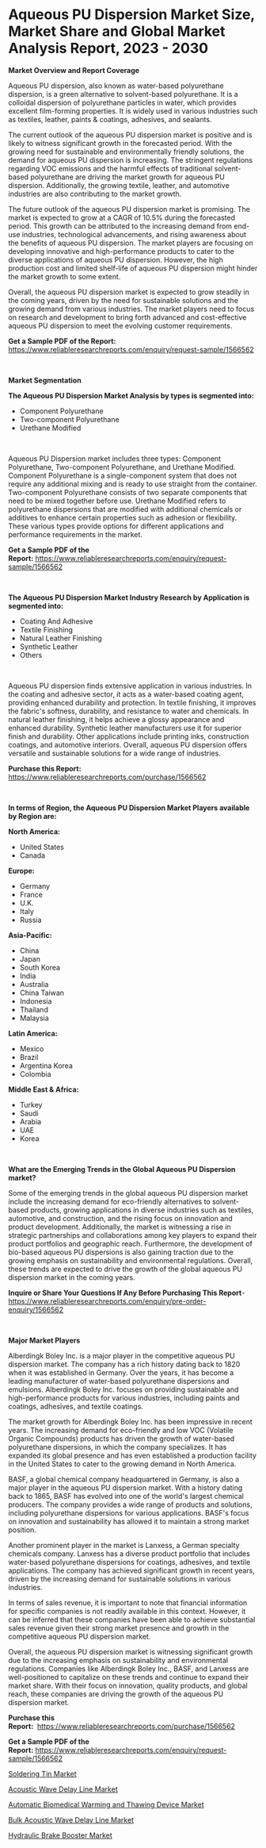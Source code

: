 <p><h1>Aqueous PU Dispersion Market Size, Market Share and Global Market Analysis Report, 2023 - 2030</h1></p><p><strong>Market Overview and Report Coverage</strong></p>
<p><p>Aqueous PU dispersion, also known as water-based polyurethane dispersion, is a green alternative to solvent-based polyurethane. It is a colloidal dispersion of polyurethane particles in water, which provides excellent film-forming properties. It is widely used in various industries such as textiles, leather, paints & coatings, adhesives, and sealants.</p><p>The current outlook of the aqueous PU dispersion market is positive and is likely to witness significant growth in the forecasted period. With the growing need for sustainable and environmentally friendly solutions, the demand for aqueous PU dispersion is increasing. The stringent regulations regarding VOC emissions and the harmful effects of traditional solvent-based polyurethane are driving the market growth for aqueous PU dispersion. Additionally, the growing textile, leather, and automotive industries are also contributing to the market growth.</p><p>The future outlook of the aqueous PU dispersion market is promising. The market is expected to grow at a CAGR of 10.5% during the forecasted period. This growth can be attributed to the increasing demand from end-use industries, technological advancements, and rising awareness about the benefits of aqueous PU dispersion. The market players are focusing on developing innovative and high-performance products to cater to the diverse applications of aqueous PU dispersion. However, the high production cost and limited shelf-life of aqueous PU dispersion might hinder the market growth to some extent.</p><p>Overall, the aqueous PU dispersion market is expected to grow steadily in the coming years, driven by the need for sustainable solutions and the growing demand from various industries. The market players need to focus on research and development to bring forth advanced and cost-effective aqueous PU dispersion to meet the evolving customer requirements.</p></p>
<p><strong>Get a Sample PDF of the Report:</strong> <a href="https://www.reliableresearchreports.com/enquiry/request-sample/1566562">https://www.reliableresearchreports.com/enquiry/request-sample/1566562</a></p>
<p>&nbsp;</p>
<p><strong>Market Segmentation</strong></p>
<p><strong>The Aqueous PU Dispersion Market Analysis by types is segmented into:</strong></p>
<p><ul><li>Component Polyurethane</li><li>Two-component Polyurethane</li><li>Urethane Modified</li></ul></p>
<p>&nbsp;</p>
<p><p>Aqueous PU Dispersion market includes three types: Component Polyurethane, Two-component Polyurethane, and Urethane Modified. Component Polyurethane is a single-component system that does not require any additional mixing and is ready to use straight from the container. Two-component Polyurethane consists of two separate components that need to be mixed together before use. Urethane Modified refers to polyurethane dispersions that are modified with additional chemicals or additives to enhance certain properties such as adhesion or flexibility. These various types provide options for different applications and performance requirements in the market.</p></p>
<p><strong>Get a Sample PDF of the Report:</strong>&nbsp;<a href="https://www.reliableresearchreports.com/enquiry/request-sample/1566562">https://www.reliableresearchreports.com/enquiry/request-sample/1566562</a></p>
<p>&nbsp;</p>
<p><strong>The Aqueous PU Dispersion Market Industry Research by Application is segmented into:</strong></p>
<p><ul><li>Coating And Adhesive</li><li>Textile Finishing</li><li>Natural Leather Finishing</li><li>Synthetic Leather</li><li>Others</li></ul></p>
<p>&nbsp;</p>
<p><p>Aqueous PU dispersion finds extensive application in various industries. In the coating and adhesive sector, it acts as a water-based coating agent, providing enhanced durability and protection. In textile finishing, it improves the fabric's softness, durability, and resistance to water and chemicals. In natural leather finishing, it helps achieve a glossy appearance and enhanced durability. Synthetic leather manufacturers use it for superior finish and durability. Other applications include printing inks, construction coatings, and automotive interiors. Overall, aqueous PU dispersion offers versatile and sustainable solutions for a wide range of industries.</p></p>
<p><strong>Purchase this Report:</strong>&nbsp; <a href="https://www.reliableresearchreports.com/purchase/1566562">https://www.reliableresearchreports.com/purchase/1566562</a></p>
<p>&nbsp;</p>
<p><strong>In terms of Region, the Aqueous PU Dispersion Market Players available by Region are:</strong></p>
<p>
    <p> <strong> North America: </strong>
        <ul>
            <li>United States</li>
            <li>Canada</li>
        </ul>
        </p> 
    <p> <strong> Europe: </strong>
        <ul>
            <li>Germany</li>
            <li>France</li>
            <li>U.K.</li>
            <li>Italy</li>
            <li>Russia</li>
        </ul>
        </p> 
    <p> <strong> Asia-Pacific: </strong>
        <ul>
            <li>China</li>
            <li>Japan</li>
            <li>South Korea</li>
            <li>India</li>
            <li>Australia</li>
            <li>China Taiwan</li>
            <li>Indonesia</li>
            <li>Thailand</li>
            <li>Malaysia</li>
        </ul>
        </p> 
    <p> <strong> Latin America: </strong>
        <ul>
            <li>Mexico</li>
            <li>Brazil</li>
            <li>Argentina Korea</li>
            <li>Colombia</li>
        </ul>
        </p> 
    <p> <strong> Middle East & Africa: </strong>
        <ul>
            <li>Turkey</li>
            <li>Saudi</li>
            <li>Arabia</li>
            <li>UAE</li>
            <li>Korea</li>
        </ul>
    </p>
    </p>
<p>&nbsp;</p>
<p><strong>What are the Emerging Trends in the Global Aqueous PU Dispersion market?</strong></p>
<p><p>Some of the emerging trends in the global aqueous PU dispersion market include the increasing demand for eco-friendly alternatives to solvent-based products, growing applications in diverse industries such as textiles, automotive, and construction, and the rising focus on innovation and product development. Additionally, the market is witnessing a rise in strategic partnerships and collaborations among key players to expand their product portfolios and geographic reach. Furthermore, the development of bio-based aqueous PU dispersions is also gaining traction due to the growing emphasis on sustainability and environmental regulations. Overall, these trends are expected to drive the growth of the global aqueous PU dispersion market in the coming years.</p></p>
<p><strong>Inquire or Share Your Questions If Any Before Purchasing This Report</strong>- <a href="https://www.reliableresearchreports.com/enquiry/pre-order-enquiry/1566562">https://www.reliableresearchreports.com/enquiry/pre-order-enquiry/1566562</a></p>
<p>&nbsp;</p>
<p><strong>Major Market Players</strong></p>
<p><p>Alberdingk Boley Inc. is a major player in the competitive aqueous PU dispersion market. The company has a rich history dating back to 1820 when it was established in Germany. Over the years, it has become a leading manufacturer of water-based polyurethane dispersions and emulsions. Alberdingk Boley Inc. focuses on providing sustainable and high-performance products for various industries, including paints and coatings, adhesives, and textile coatings.</p><p>The market growth for Alberdingk Boley Inc. has been impressive in recent years. The increasing demand for eco-friendly and low VOC (Volatile Organic Compounds) products has driven the growth of water-based polyurethane dispersions, in which the company specializes. It has expanded its global presence and has even established a production facility in the United States to cater to the growing demand in North America.</p><p>BASF, a global chemical company headquartered in Germany, is also a major player in the aqueous PU dispersion market. With a history dating back to 1865, BASF has evolved into one of the world's largest chemical producers. The company provides a wide range of products and solutions, including polyurethane dispersions for various applications. BASF's focus on innovation and sustainability has allowed it to maintain a strong market position.</p><p>Another prominent player in the market is Lanxess, a German specialty chemicals company. Lanxess has a diverse product portfolio that includes water-based polyurethane dispersions for coatings, adhesives, and textile applications. The company has achieved significant growth in recent years, driven by the increasing demand for sustainable solutions in various industries.</p><p>In terms of sales revenue, it is important to note that financial information for specific companies is not readily available in this context. However, it can be inferred that these companies have been able to achieve substantial sales revenue given their strong market presence and growth in the competitive aqueous PU dispersion market.</p><p>Overall, the aqueous PU dispersion market is witnessing significant growth due to the increasing emphasis on sustainability and environmental regulations. Companies like Alberdingk Boley Inc., BASF, and Lanxess are well-positioned to capitalize on these trends and continue to expand their market share. With their focus on innovation, quality products, and global reach, these companies are driving the growth of the aqueous PU dispersion market.</p></p>
<p><strong>Purchase this Report:</strong>&nbsp;&nbsp;<a href="https://www.reliableresearchreports.com/purchase/1566562">https://www.reliableresearchreports.com/purchase/1566562</a></p>
<p></p>
<p><strong>Get a Sample PDF of the Report:</strong>&nbsp;<a href="https://www.reliableresearchreports.com/enquiry/request-sample/1566562">https://www.reliableresearchreports.com/enquiry/request-sample/1566562</a></p>
<p><p><a href="https://medium.com/@joanobrien1990/soldering-tin-market-size-growth-forecast-2023-2030-c849286e413d">Soldering Tin Market</a></p><p><a href="https://www.linkedin.com/pulse/acoustic-wave-delay-line-market-insights-players-forecast-usipe/">Acoustic Wave Delay Line Market</a></p><p><a href="https://github.com/lbird53714/Market-Research-Report-List-1/blob/main/automatic-biomedical-warming-and-thawing-device-market.md">Automatic Biomedical Warming and Thawing Device Market</a></p><p><a href="https://www.linkedin.com/pulse/bulk-acoustic-wave-delay-line-market-size-share-amp-trends-nazme/">Bulk Acoustic Wave Delay Line Market</a></p><p><a href="https://medium.com/@ursulastark1/hydraulic-brake-booster-market-size-growth-forecast-2023-2030-616f942cab71">Hydraulic Brake Booster Market</a></p></p>